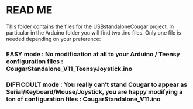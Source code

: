 # READ ME

This folder contains the files for the USBstandaloneCougar project. In particular in the Arduino folder you will find two .ino files. Only one file is needed depending on your preference:

### EASY mode : No modification at all to your Arduino / Teensy configuration files : CougarStandalone_V11_TeensyJoystick.ino

### DIFFICOULT mode : You really can't stand Cougar to appear as Serial/Keyboard/Mouse/Joystick, you are happy modifying a ton of configuration files : CougarStandalone_V11.ino

